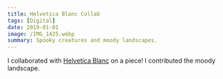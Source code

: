 ```yaml
---
title: Helvetica Blanc Collab
tags: [Digital]
date: 2019-01-01
image: /IMG_1425.webp
summary: Spooky creatures and moody landscapes.
---
```


I collaborated with [Helvetica Blanc](helveticablanc.com) on a piece! I contributed the moody landscape.